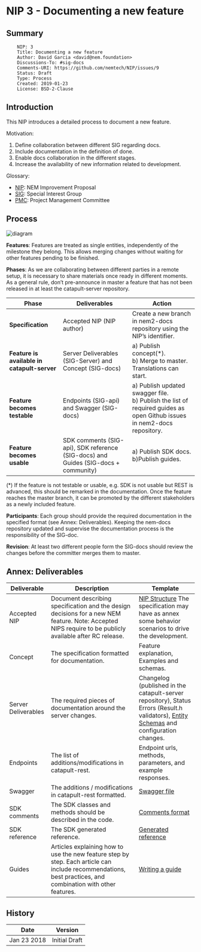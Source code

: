 # NIP 3 - Documenting a new feature

## Summary

```
    NIP: 3
    Title: Documenting a new feature
    Author: David Garcia <david@nem.foundation>
    Discussions-To: #sig-docs
    Comments-URI: https://github.com/nemtech/NIP/issues/9
    Status: Draft
    Type: Process
    Created: 2019-01-23
    License: BSD-2-Clause
```
## Introduction

This NIP introduces a detailed process to document a new feature.

Motivation:

1) Define collaboration between different SIG regarding docs.
2) Include documentation in the definition of done.
3) Enable docs collaboration in the different stages.
4) Increase the availability of new information related to development.

Glossary:

* [NIP](https://github.com/nemtech/NIP): NEM Improvement Proposal
* [SIG](https://github.com/nemtech/community/blob/master/governance.md#special-interest-groups-sigs): Special Interest Group
* [PMC](https://github.com/nemtech/community/blob/master/governance.md#project-mangement-committee-pmc): Project Management Committee

## Process

![diagram](https://user-images.githubusercontent.com/9107969/51618886-ff107e00-1f26-11e9-9aec-5d4193ed213a.png)

**Features**:  Features are treated as single entities, independently of the milestone they belong. This allows merging changes without waiting for other features pending to be finished.

**Phases**: As we are collaborating between different parties in a remote setup, it is necessary to share materials once ready in different moments. As a general rule, don’t pre-announce in master a feature that has not been released in at least the catapult-server repository. 


| Phase                                   | Deliverables                                                                       | Action                                                                                                                 |
|-----------------------------------------|------------------------------------------------------------------------------------|------------------------------------------------------------------------------------------------------------------------|
| **Specification**                           | Accepted NIP (NIP author)                                                          | Create a new branch in nem2-docs repository using the NIP’s identifier.                                                |
| **Feature is available in catapult-server** | Server Deliverables (SIG-Server) and Concept (SIG-docs)                            | a) Publish concept(*). <br>b) Merge to master. <br>Translations can start.  |
| **Feature becomes testable**               | Endpoints (SIG-api) and Swagger (SIG-docs)                                         | a) Publish updated swagger file. <br>b) Publish the list of required guides as open Github issues in nem2-docs repository. |
| **Feature becomes usable**                  | SDK comments (SIG-api), SDK reference (SIG-docs) and Guides (SIG-docs + community) | a) Publish SDK docs.<br> b)Publish guides.                                                                                 |

(*) If the feature is not testable or usable, e.g. SDK is not usable but REST is advanced, this should be remarked in the documentation. Once the feature reaches the master branch, it can be promoted by the different stakeholders as a newly included feature.

**Participants**: Each group should provide the required documentation in the specified format (see Annex: Deliverables). Keeping the nem-docs repository updated and supervise the documentation process is the responsibility of the SIG-doc.

**Revision**: At least two different people form the SIG-docs should review the changes before the committer merges them to master.

## Annex: Deliverables

| Deliverable         | Description                                                                                                                                                 | Template                                                                                                                                                                                        |
|---------------------|-------------------------------------------------------------------------------------------------------------------------------------------------------------|-------------------------------------------------------------------------------------------------------------------------------------------------------------------------------------------------|
| Accepted NIP        | Document describing specification and the design decisions for a  new NEM feature.  Note: Accepted NIPS require to be publicly available after RC release. | [NIP Structure](https://github.com/nemtech/NIP/blob/master/NIPs/nip-0001.md#specification)   The specification may have as annex some behavior scenarios to drive the development.              |
| Concept             | The specification formatted for documentation.                                                                                                              | Feature explanation, Examples and schemas.                                                                                                                                                      |
| Server Deliverables | The required pieces of documentation around the server changes.                                                                                             | Changelog (published in the catapult-server repository), Status Errors (Result.h validators), [Entity Schemas](https://github.com/nemtech/catbuffer/tree/master/schemas) and configuration changes. |
| Endpoints           | The list of additions/modifications in catapult-rest.                                                                                                     | Endpoint urls, methods, parameters, and example responses.                                                                                                                                       |
| Swagger             | The additions / modifications in catapult-rest formatted.                                                                                                   | [Swagger file](https://github.com/nemtech/nem2-docs/blob/master/source/resources/collections/swagger.yaml)                                                                                      |
| SDK comments        | The SDK classes and methods should be described in the code.                                                                                                            | [Comments format](https://nemtech.github.io/guidelines/sdk-documentation.html#comments-and-reference-docs)                                                                                                 |
| SDK reference       | The SDK generated reference.                                                                                                                                | [Generated reference](https://nemtech.github.io/guidelines/sdk-documentation.html#readme)                                                                                                                  |
| Guides              | Articles explaining how to use the new feature step by step. Each article can include recommendations, best practices, and combination with other features. | [Writing a guide](https://nemtech.github.io/guidelines/writing-a-guide.html)                                                                                                                     |

## History

| **Date**       | **Version**   |
| -------------  | ------------- |
| Jan 23 2018    | Initial Draft |
